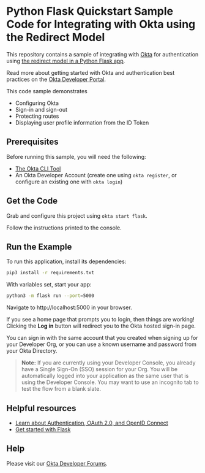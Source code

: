 # Python Flask Quickstart Sample Code for Integrating with Okta using the Redirect Model

This repository contains a sample of integrating with [Okta](https://www.okta.com/) for authentication using [the redirect model in a Python Flask app](https://developer.okta.com/docs/guides/sign-into-web-app/python/main/).

Read more about getting started with Okta and authentication best practices on the [Okta Developer Portal](https://developer.okta.com).

This code sample demonstrates

* Configuring Okta
* Sign-in and sign-out
* Protecting routes
* Displaying user profile information from the ID Token

## Prerequisites

Before running this sample, you will need the following:

* [The Okta CLI Tool](https://github.com/okta/okta-cli#installation)
* An Okta Developer Account (create one using `okta register`, or configure an existing one with `okta login`)

## Get the Code

Grab and configure this project using `okta start flask`.

Follow the instructions printed to the console.

## Run the Example

To run this application, install its dependencies:

```bash
pip3 install -r requirements.txt
```

With variables set, start your app:

```bash
python3 -m flask run --port=5000
```

Navigate to http://localhost:5000 in your browser.

If you see a home page that prompts you to login, then things are working!  Clicking the **Log in** button will redirect you to the Okta hosted sign-in page.

You can sign in with the same account that you created when signing up for your Developer Org, or you can use a known username and password from your Okta Directory.

> **Note:** If you are currently using your Developer Console, you already have a Single Sign-On (SSO) session for your Org.  You will be automatically logged into your application as the same user that is using the Developer Console.  You may want to use an incognito tab to test the flow from a blank slate.

## Helpful resources

* [Learn about Authentication, OAuth 2.0, and OpenID Connect](https://developer.okta.com/docs/concepts/)
* [Get started with Flask](https://flask.palletsprojects.com/en/2.0.x/quickstart/)

## Help

Please visit our [Okta Developer Forums](https://devforum.okta.com/).
